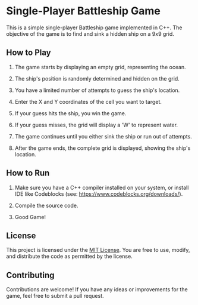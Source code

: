 # Single-Player Battleship Game

This is a simple single-player Battleship game implemented in C++. The objective of the game is to find and sink a hidden ship on a 9x9 grid.

## How to Play
1. The game starts by displaying an empty grid, representing the ocean.

2. The ship's position is randomly determined and hidden on the grid.

3. You have a limited number of attempts to guess the ship's location.

4. Enter the X and Y coordinates of the cell you want to target.

5. If your guess hits the ship, you win the game.

6. If your guess misses, the grid will display a 'W' to represent water.

7. The game continues until you either sink the ship or run out of attempts.

8. After the game ends, the complete grid is displayed, showing the ship's location.

## How to Run

1. Make sure you have a C++ compiler installed on your system, or install IDE like Codeblocks (see: https://www.codeblocks.org/downloads/).

2. Compile the source code.

3. Good Game!




## License

This project is licensed under the [MIT License](LICENSE). You are free to use, modify, and distribute the code as permitted by the license.

## Contributing

Contributions are welcome! If you have any ideas or improvements for the game, feel free to submit a pull request.


